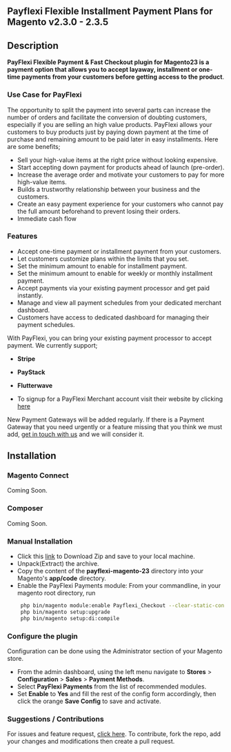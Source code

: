 ## Payflexi Flexible Installment Payment Plans for Magento v2.3.0 - 2.3.5

## Description

**PayFlexi Flexible Payment & Fast Checkout plugin for Magento23 is a payment option that allows you to accept layaway, installment or one-time payments from your customers before getting access to the product**. 

### Use Case for PayFlexi 

The opportunity to split the payment into several parts can increase the number of orders and facilitate the conversion of doubting customers, especially if you are selling an high value products. 
PayFlexi allows your customers to buy products just by paying down payment at the time of purchase and remaining amount to be paid later in easy installments. Here are some benefits;

* Sell your high-value items at the right price without looking expensive.
* Start accepting down payment for products ahead of launch (pre-order).
* Increase the average order and motivate your customers to pay for more high-value items.
* Builds a trustworthy relationship between your business and the customers.
* Create an easy payment experience for your customers who cannot pay the full amount beforehand to prevent losing their orders.
* Immediate cash flow

### Features

* Accept one-time payment or installment payment from your customers.
* Let customers customize plans within the limits that you set.
* Set the minimum amount to enable for installment payment.
* Set the minimum amount to enable for weekly or monthly installment payment.
* Accept payments via your existing payment processor and get paid instantly.
* Manage and view all payment schedules from your dedicated merchant dashboard.
* Customers have access to dedicated dashboard for managing their payment schedules.

With PayFlexi, you can bring your existing payment processor to accept payment. We currently support;

* __Stripe__
* __PayStack__
* __Flutterwave__

* To signup for a PayFlexi Merchant account visit their website by clicking [here](https://merchant.payflexi.co)

New Payment Gateways will be added regularly. If there is a Payment Gateway that you need urgently or a feature missing that you think we must add, [get in touch with us](https://payflexi.co/contact/) and we will consider it.


## Installation

### Magento Connect

Coming Soon.

### Composer

Coming Soon.

### Manual Installation

*  Click this [link](https://www.dropbox.com/s/7em5v6mry5pddcu/payflexi-magento-23.zip?dl=0) to Download Zip and save to your local machine.
*  Unpack(Extract) the archive.
*  Copy the content of the __payflexi-magento-23__ directory into your Magento's __app/code__ directory.
*  Enable the PayFlexi Payments module: From your commandline, in your magento root directory, run
   ```bash
    php bin/magento module:enable Payflexi_Checkout --clear-static-content
    php bin/magento setup:upgrade
    php bin/magento setup:di:compile 
    ```


### Configure the plugin

Configuration can be done using the Administrator section of your Magento store.

* From the admin dashboard, using the left menu navigate to __Stores__ > __Configuration__ > __Sales__ > __Payment Methods__.
* Select __PayFlexi Payments__ from the list of recommended modules.
* Set __Enable__ to __Yes__ and fill the rest of the config form accordingly, then click the orange __Save Config__ to save and activate.

### Suggestions / Contributions

For issues and feature request, [click here](https://github.com/PayFlexiHQ/plugin-magento-2/issues).
To contribute, fork the repo, add your changes and modifications then create a pull request.



